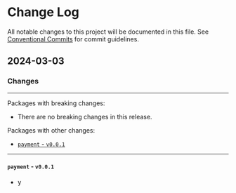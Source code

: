 # Change Log

All notable changes to this project will be documented in this file.
See [Conventional Commits](https://conventionalcommits.org) for commit guidelines.

## 2024-03-03

### Changes

---

Packages with breaking changes:

 - There are no breaking changes in this release.

Packages with other changes:

 - [`payment` - `v0.0.1`](#payment---v001)

---

#### `payment` - `v0.0.1`

 - y

